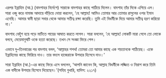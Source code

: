 এরপর ইব্রাহিম (আ.) (বাদশাহর নির্দেশে) সারাকে বাদশাহর কাছে পাঠিয়ে দিলেন। বাদশাহ তাঁর দিকে এগিয়ে এল। সারা ওজু করে নামাজ আদায়ে দাঁড়িয়ে দোয়া করলেন, ‘হে আল্লাহ! আমিও তোমার আর তোমার রাসুলের ওপর ইমান এনেছি। আমার স্বামী ছাড়া সবার থেকে আমার সতীত্ব রক্ষা করেছি। তুমি এই বিধর্মীকে দিয়ে আমার সতীত্ব হরণ করিয়ো না।’

বাদশাহ বেহুঁশ হয়ে পড়ে মাটিতে পায়ের আঘাত করতে লাগল। সারা বললেন, ‘হে আল্লাহ! লোকটি মারা গেলে তো লোকে বলবে, মেয়েমানুষটি ওকে হত্যা করেছে। তখন সে সংজ্ঞা ফিরে পেল।

এভাবে দু–তিনবারের পর বাদশাহ বলল, ‘আল্লাহর শপথ! তোমরা তো আমার কাছে এক শয়তানকে পাঠিয়েছ। একে ইব্রাহিমের কাছে ফিরিয়ে দাও। তার বদলে হাজেরাকে উপহার হিসেবে দাও।’

সারা ইব্রাহিম (আ.)-এর কাছে ফিরে এসে বললেন, ‘আপনি জানেন কি, আল্লাহ বিধর্মীকে লজ্জিত ও নিরাশ করে তিনি এক বাদীকে উপহার হিসেবে দিয়েছেন।’(সহিহ বুখারি, হাদিস: ২২১৭)
